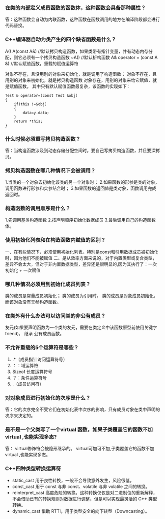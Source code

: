 ### 在类的内部定义成员函数的函数体，这种函数会具备那种属性？
答：这种函数会自动为内联函数，这种函数在函数调用的地方在编译阶段都会进行代码替换。
### C++编译器自动为类产生的四个缺省函数是什么？
A()
A(const A&) //默认拷贝构造函数，如果类带有指针变量，并有动态内存分配，则它必须有一个拷贝构造函数
~A() //默认析构函数
A& operator = (const A &) //默认赋值函数，重载的赋值运算符
   
对象不存在，且没用别的对象来初始化，就是调用了构造函数；
对象不存在，且用别的对象来初始化，就是拷贝构造函数
对象存在，用别的对象来给它赋值，就是赋值函数。
其中只有默认赋值函数最复杂，该函数的实现如下：
```
Test & operator=(const Test &obj)
{
    if(this !=&obj)
    {
        data=y.data;
    }
    return *this;
}
```
### 什么时候必须重写拷贝构造函数？
答：当构造函数涉及到动态存储分配空间时，要自己写拷贝构造函数，并且要深拷贝。
### 拷贝构造函数在哪几种情况下会被调用？
1.当类的一个对象去初始化该类的另一个对象时；
2.如果函数的形参是类的对象，调用函数进行形参和实参结合时；
3.如果函数的返回值是类对象，函数调用完成返回时。
### 构造函数的调用顺序是什么？
1.先调用基类构造函数
2.按声明顺序初始化数据成员
3.最后调用自己的构造函数体。
### 使用初始化列表和在构造函数内赋值的区别？
一、在有些情况下，必须使用初始化列表。特别是const和引用数据成员被初始化时，因为他们不能被赋值
二、是从效率方面来说的，对于内置类型或复合类型，差异不会太大，但对于非内置数据类型，差异还是很明显的,因为其执行了：一次初始化 + 一次赋值
   
### 哪几种情况必须用到初始化成员列表？
类的成员是常量成员初始化；
类的成员为引用时。
类的成员是对象成员初始化，而该对象没有无参构造函数。
### 在类外有什么办法可以访问类的非公有成员？
友元(如果要声明函数为一个类的友元，需要在类定义中该函数原型前使用关键字 friend)，
继承
公有成员函数。
### 不允许重载的5个运算符是哪些？
1.  .*（成员指针访问运算符号）
2.  ：：域运算符
3.  Sizeof 长度运算符号
4.  ？：条件运算符号
5.  .（成员访问符）
### 对对象成员进行初始化的次序是什么？
答：它的次序完全不受它们在初始化表中次序的影响，只有成员对象在类中声明的次序来决定的。
### 是不是一个父类写了一个virtual 函数，如果子类覆盖它的函数不加virtual ,也能实现多态?
答：
virtual修饰符会被隐形继承的。
virtual可加可不加,子类覆盖它的函数不加virtual ,也能实现多态。
### C++四种类型转换运算符
* static_cast	用于良性转换，一般不会导致意外发生，风险很低。
* const_cast	用于 const 与非 const、volatile 与非 volatile 之间的转换。
* reinterpret_cast	高度危险的转换，这种转换仅仅是对二进制位的重新解释，不会借助已有的转换规则对数据进行调整，但是可以实现最灵活的 C++ 类型转换。
* dynamic_cast	借助 RTTI，用于类型安全的向下转型（Downcasting）。

